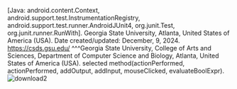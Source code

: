 [Java: android.content.Context, android.support.test.InstrumentationRegistry, android.support.test.runner.AndroidJUnit4, org.junit.Test, org.junit.runner.RunWith].
Georgia State University, Atlanta, United States of America (USA). Date created/updated: December, 9, 2024.
https://csds.gsu.edu/ ^^^Georgia State University, College of Arts and Sciences, Department of Computer Science and Biology, Atlanta, United States of America (USA). 
selected method(actionPerformed, actionPerformed, addOutput, addInput, mouseClicked, evaluateBoolExpr).
![download2](https://github.com/user-attachments/assets/40f3f4d2-6f63-4eb0-b39b-693e9f5c67b1)
